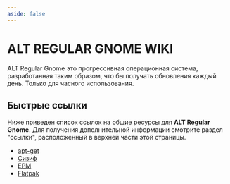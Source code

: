 ```yaml
---
aside: false
---
```


# ALT REGULAR GNOME WIKI

ALT Regular Gnome это прогрессивная операционная система, разработанная таким образом, что бы получать обновления каждый день. Только для часного использования.

## Быстрые ссылки

Ниже приведен список ссылок на общие ресурсы для **ALT Regular Gnome**. Для получения дополнительной информации смотрите раздел "ссылки", расположенный в верхней части этой страницы.

* [apt-get](/)
* [Сизиф](/)
* [EPM](/)
* [Flatpak](/flatpak)
